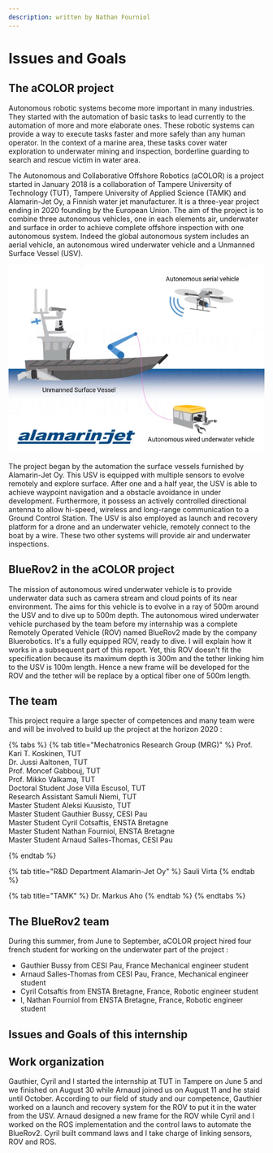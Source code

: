 ```yaml
---
description: written by Nathan Fourniol
---
```


# Issues and Goals

## The aCOLOR project



Autonomous robotic systems become more important in many industries. They started with the automation of basic tasks to lead currently to the automation of more and more elaborate ones. These robotic systems can provide a way to execute tasks faster and more safely than any human operator. In the context of a marine area, these tasks cover water exploration to underwater mining and inspection,  borderline guarding to search and rescue victim in water area. 

The Autonomous and Collaborative Offshore Robotics \(aCOLOR\) is a project started in January 2018 is a collaboration of Tampere University of Technology \(TUT\), Tampere University of Applied Science \(TAMK\) and Alamarin-Jet Oy, a Finnish water jet manufacturer. It is a three-year project ending in 2020 founding by the European Union. The aim of the project is to combine three autonomous vehicles, one in each elements air, underwater and surface in order to achieve complete offshore inspection with one autonomous system. Indeed the global autonomous system includes an aerial vehicle, an autonomous wired underwater vehicle and a Unmanned Surface Vessel \(USV\).  

![](../.gitbook/assets/acolorglobal.png)

The project began by the automation the surface vessels furnished by Alamarin-Jet Oy. This USV  is equipped with multiple sensors to evolve remotely and explore surface. After one and a half year, the USV is able to achieve waypoint navigation and a obstacle avoidance in under development. Furthermore, it possess an actively controlled directional antenna to allow hi-speed, wireless and long-range communication to a Ground Control Station. The USV is also employed as launch and recovery platform for a drone and an underwater vehicle, remotely connect to the boat by a wire. These two other systems will provide air and underwater inspections.   



## BlueRov2 in the aCOLOR project

The mission of autonomous wired underwater vehicle is to provide underwater data such as camera stream and cloud points of its near environment. The aims for this vehicle is to evolve in a ray of 500m around the USV and to dive up to 500m depth. The autonomous wired underwater vehicle purchased by the team before my internship was a complete Remotely Operated Vehicle \(ROV\) named BlueRov2 made by the company Bluerobotics. It's a fully equipped ROV, ready to dive. I will explain how it works in a subsequent part of this report. Yet, this ROV doesn't fit the specification because its maximum depth is 300m and the tether linking him to the USV is 100m length. Hence a new frame will be developed for the ROV and the tether will be replace by a optical fiber one of 500m length.

## The team

This project require a large specter of competences and many team were and will be involved to build up the project at the horizon 2020 :

{% tabs %}
{% tab title="Mechatronics Research Group \(MRG\)" %}
Prof. Kari T. Koskinen, TUT  
Dr. Jussi Aaltonen, TUT  
Prof. Moncef Gabbouj, TUT  
Prof. Mikko Valkama, TUT  
Doctoral Student Jose Villa Escusol, TUT  
Research Assistant Samuli Niemi, TUT  
Master Student Aleksi Kuusisto, TUT  
Master Student Gauthier Bussy, CESI Pau  
Master Student Cyril Cotsaftis, ENSTA Bretagne  
Master Student Nathan Fourniol, ENSTA Bretagne  
Master Student Arnaud Salles-Thomas, CESI Pau  
  
  
{% endtab %}

{% tab title="R&D Department Alamarin-Jet Oy" %}
Sauli Virta
{% endtab %}

{% tab title="TAMK" %}
Dr. Markus Aho
{% endtab %}
{% endtabs %}



## The BlueRov2 team

During this summer, from June to September, aCOLOR project hired four french student for working on the underwater part of the project :

* Gauthier Bussy from CESI Pau, France Mechanical engineer student
* Arnaud Salles-Thomas from CESI Pau, France, Mechanical engineer student
* Cyril Cotsaftis from ENSTA Bretagne, France, Robotic engineer student
* I, Nathan Fourniol from ENSTA Bretagne, France, Robotic engineer student

## Issues and Goals of this internship

## Work organization

Gauthier, Cyril and I started the internship at TUT in Tampere on June 5 and we finished on August 30 while Arnaud joined us on August 11 and he staid until October. According to our field of study and our competence, Gauthier worked on a launch and recovery system for the ROV to put it in the water from the USV. Arnaud designed a new frame for the ROV while Cyril and I worked on the ROS implementation and the control laws to automate the BlueRov2. Cyril built command laws and I take charge of linking sensors, ROV and ROS.



